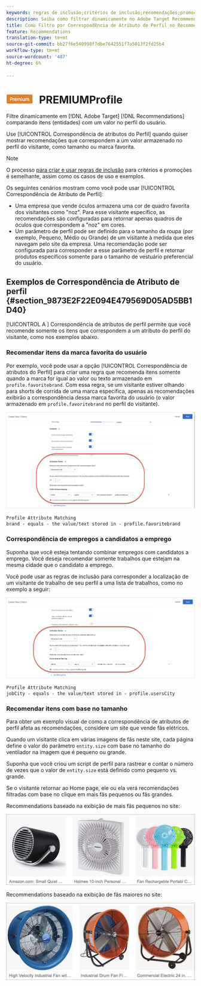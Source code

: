 ```yaml
---
keywords: regras de inclusão;critérios de inclusão;recomendações;promoção;promoções;filtragem dinâmica;vinculação de atributo dinâmico;perfil
description: Saiba como filtrar dinamicamente no Adobe Target Recommendations comparando itens (entidades) com um valor no perfil do usuário.
title: Como Filtro por Correspondência de Atributo de Perfil no Recommendations Atividade?
feature: Recommendations
translation-type: tm+mt
source-git-commit: bb27f6e540998f7dbe7642551f7a5013f2fd25b4
workflow-type: tm+mt
source-wordcount: '487'
ht-degree: 6%

---
```



# ![Correspondência de atributos ](/help/assets/premium.png) PREMIUMProfile

Filtre dinamicamente em [!DNL Adobe Target] [!DNL Recommendations] comparando itens (entidades) com um valor no perfil do usuário.

Use [!UICONTROL Correspondência de atributos do Perfil] quando quiser mostrar recomendações que correspondem a um valor armazenado no perfil do visitante, como tamanho ou marca favorita.

>[!NOTE]
>
>O processo [para criar e usar regras de inclusão](/help/c-recommendations/c-algorithms/use-dynamic-and-static-inclusion-rules.md) para critérios e promoções é semelhante, assim como os casos de uso e exemplos.

Os seguintes cenários mostram como você pode usar [!UICONTROL Correspondência de Atributo de Perfil]:

* Uma empresa que vende óculos armazena uma cor de quadro favorita dos visitantes como &quot;noz&quot;. Para esse visitante específico, as recomendações são configuradas para retornar apenas quadros de óculos que correspondem a &quot;noz&quot; em cores.
* Um parâmetro de perfil pode ser definido para o tamanho da roupa (por exemplo, Pequeno, Médio ou Grande) de um visitante à medida que eles navegam pelo site da empresa. Uma recomendação pode ser configurada para corresponder a esse parâmetro de perfil e retornar produtos específicos somente para o tamanho de vestuário preferencial do usuário.

## Exemplos de Correspondência de Atributo de perfil {#section_9873E2F22E094E479569D05AD5BB1D40}

[!UICONTROL A ] Correspondência de atributos de perfil permite que você recomende somente os itens que correspondem a um atributo do perfil do visitante, como nos exemplos abaixo.

### Recomendar itens da marca favorita do usuário

Por exemplo, você pode usar a opção [!UICONTROL Correspondência de atributos do Perfil] para criar uma regra que recomenda itens somente quando a marca for igual ao valor ou texto armazenado em `profile.favoritebrand`. Com essa regra, se um visitante estiver olhando para shorts de corrida de uma marca específica, apenas as recomendações exibirão a correspondência dessa marca favorita do usuário (o valor armazenado em `profile.favoritebrand` no perfil do visitante).

![Marca favorita](/help/c-recommendations/c-algorithms/assets/favorite-brand.png)

```
Profile Attribute Matching
brand - equals - the value/text stored in - profile.favoritebrand
```

### Correspondência de empregos a candidatos a emprego

Suponha que você esteja tentando combinar empregos com candidatos a emprego. Você deseja recomendar somente trabalhos que estejam na mesma cidade que o candidato a emprego.

Você pode usar as regras de inclusão para corresponder a localização de um visitante de trabalho de seu perfil a uma lista de trabalhos, como no exemplo a seguir:

![Cidade do usuário](/help/c-recommendations/c-algorithms/assets/city.png)

```
Profile Attribute Matching
jobCity - equals - the value/text stored in - profile.usersCity
```

### Recomendar itens com base no tamanho

Para obter um exemplo visual de como a correspondência de atributos de perfil afeta as recomendações, considere um site que vende fãs elétricos.

Quando um visitante clica em várias imagens de fãs neste site, cada página define o valor do parâmetro `entity.size` com base no tamanho do ventilador na imagem que é pequeno ou grande.

Suponha que você criou um script de perfil para rastrear e contar o número de vezes que o valor de `entity.size` está definido como pequeno vs. grande.

Se o visitante retornar ao Home page, ele ou ela verá recomendações filtradas com base no clique em mais fãs pequenos ou fãs grandes.

Recommendations baseado na exibição de mais fãs pequenos no site:

![recomendações para pequenos ventiladores](/help/c-recommendations/c-algorithms/assets/small-fans.png)

Recommendations baseado na exibição de fãs maiores no site:

![recomendações para grandes ventiladores](/help/c-recommendations/c-algorithms/assets/large-fans.png)
